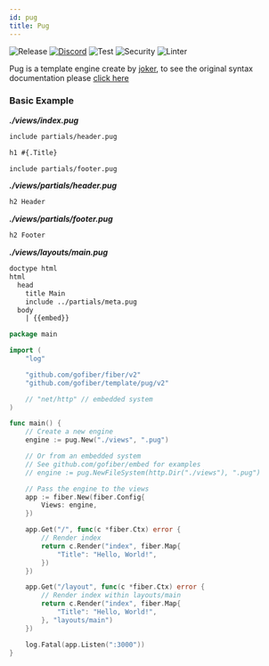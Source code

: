 ```yaml
---
id: pug
title: Pug
---
```


![Release](https://img.shields.io/github/v/tag/gofiber/template?filter=pug*)
[![Discord](https://img.shields.io/discord/704680098577514527?style=flat&label=%F0%9F%92%AC%20discord&color=00ACD7)](https://gofiber.io/discord)
![Test](https://github.com/gofiber/template/workflows/Tests/badge.svg)
![Security](https://github.com/gofiber/template/workflows/Security/badge.svg)
![Linter](https://github.com/gofiber/template/workflows/Linter/badge.svg)

Pug is a template engine create by [joker](https://github.com/Joker/jade), to see the original syntax documentation please [click here](https://pugjs.org/language/tags.html)

### Basic Example

_**./views/index.pug**_
```html
include partials/header.pug

h1 #{.Title}

include partials/footer.pug
```
_**./views/partials/header.pug**_
```html
h2 Header
```
_**./views/partials/footer.pug**_
```html
h2 Footer
```
_**./views/layouts/main.pug**_
```html
doctype html
html
  head
    title Main
    include ../partials/meta.pug
  body
    | {{embed}}
```

```go
package main

import (
	"log"

	"github.com/gofiber/fiber/v2"
	"github.com/gofiber/template/pug/v2"

	// "net/http" // embedded system
)

func main() {
	// Create a new engine
	engine := pug.New("./views", ".pug")

	// Or from an embedded system
	// See github.com/gofiber/embed for examples
	// engine := pug.NewFileSystem(http.Dir("./views"), ".pug")

	// Pass the engine to the views
	app := fiber.New(fiber.Config{
		Views: engine,
	})

	app.Get("/", func(c *fiber.Ctx) error {
		// Render index
		return c.Render("index", fiber.Map{
			"Title": "Hello, World!",
		})
	})

	app.Get("/layout", func(c *fiber.Ctx) error {
		// Render index within layouts/main
		return c.Render("index", fiber.Map{
			"Title": "Hello, World!",
		}, "layouts/main")
	})

	log.Fatal(app.Listen(":3000"))
}

```

